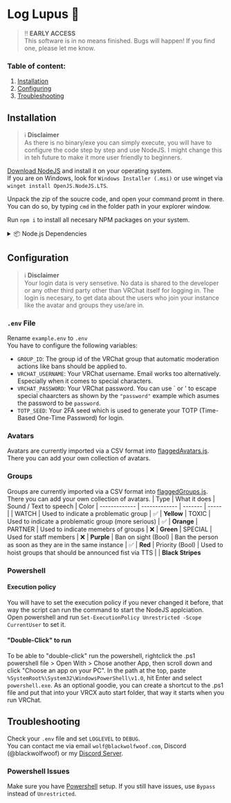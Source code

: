# Log Lupus 🐺
> ‼️ **EARLY ACCESS**  
> This software is in no means finished. Bugs will happen! If you find one, please let me know.<br>

### Table of content:
1. [Installation](#installation)
2. [Configuring](#configuration)
3. [Troubleshooting](#troubleshooting)


## Installation
> ℹ️ **Disclaimer**  
> As there is no binary/exe you can simply execute, you will have to configure the code step by step and use NodeJS. I might change this in teh future to make it more user friendly to beginners.<br>

[Download NodeJS](https://nodejs.org/en/download) and install it on your operating system.<br>
If you are on Windows, look for `Windows Installer (.msi)` or use winget via `winget install OpenJS.NodeJS.LTS`.<br>

Unpack the zip of the soucre code, and open your command promt in there. You can do so, by typing `cmd` in the folder path in your explorer window.

Run `npm i` to install all necesary NPM packages on your system.
<details>
<summary>📦 Node.js Dependencies</summary>

| Package Name        | Description                                                                 |
|---------------------|-----------------------------------------------------------------------------|
| @logdna/tail-file   | Monitors VRChat logfile|
| better-sqlite3      | Database (currently not in use) |
| dotenv              | Loads environment variables from a `.env` file into `process.env`. |
| express             | Minimal and flexible Node.js web application framework. |
| js-string-cleaner   | Utility to clean and normalize strings for usernames. |
| node-cache          | In-memory caching module for Node.js. |
| otplib              | One-time password (OTP) library for 2FA using TOTP and HOTP. |
| quick.db            | A simple SQLite-based key-value store wrapper for beginners. |
| remove-accents      | Removes diacritical marks from strings (e.g., accents). |
| say                 | Text-to-speech module for speaking text aloud. |
| sound-play          | Lightweight audio playback module for playing sounds in Node.js. |
| ws                  | A fast, simple, and efficient WebSocket library for Node.js. |

</details>

## Configuration
> ℹ️ **Disclaimer**  
> Your login data is very sensetive. No data is shared to the developer or any other third party other than VRChat itself for logging in.
The login is necesary, to get data about the users who join your instance like the avatar and groups they use/are in.<br>
### `.env` File
  Rename `example.env` to `.env`<br>
  You have to configure the following variables:
  - `GROUP_ID`: The group id of the VRChat group that automatic moderation actions like bans should be applied to.
  - `VRCHAT_USERNAME`: Your VRChat username. Email works too alternatively. Especially when it comes to special characters.
  - `VRCHAT_PASSWORD`: Your VRChat password. You can use \` or \' to escape special chaarcters as shown by the `"password"` example which asumes the password to be `password`.
  - `TOTP_SEED`: Your 2FA seed which is used to generate your TOTP (Time-Based One-Time Password) for login.
### Avatars
  Avatars are currently imported via a CSV format into [flaggedAvatars.js](./scripts/flaggedAvatars.js). There you can add your own collection of avatars.
### Groups
  Groups are currently imported via a CSV format into [flaggedGroups.js](./scripts/flaggedGroups.js). There you can add your own collection of avatars.
  | Type | What it does | Sound / Text to speech | Color
| ------------- | ------------- | ------- | ----- |
| WATCH | Used to indicate a problematic group | ✅ | **Yellow**
| TOXIC | Used to indicate a problematic group (more serious) | ✅ | **Orange**
| PARTNER | Used to indicate memebrs of groups | ❌ | **Green**
| SPECIAL | Used for staff members | ❌ | **Purple**
| Ban on sight (Bool) | Ban the person as soon as they are in the same instance | ✅ | **Red**
| Priority (Bool) | Used to hoist groups that should be announced fist via TTS | | **Black Stripes**
### Powershell
#### Execution policy
You will have to set the execution policy if you never changed it before, that way the script can run the command to start the NodeJS applciation.  
Open powershell and run `Set-ExecutionPolicy Unrestricted -Scope CurrentUser` to set it.  

#### "Double-Click" to run
To be able to "double-click" run the powershell, rightclick the .ps1 powershell file > Open With > Chose another App, then scroll down and click "Choose an app on your PC". In the path at the top, paste `%SystemRoot%\System32\WindowsPowerShell\v1.0`, hit Enter and select `powershell.exe`.
As an optional goodie, you can create a shortcut to the .ps1 file and put that into your VRCX auto start folder, that way it starts when you run VRChat.

## Troubleshooting
Check your `.env` file and set `LOGLEVEL` to `DEBUG`.<br>
You can contact me via email `wolf@blackwolfwoof.com`, Discord (@blackwolfwoof) or my [Discord Server](https://discord.gg/8EZMyyw).

### Powershell Issues
Make sure you have [Powershell](#powershell) setup. If you still have issues, use `Bypass` instead of `Unrestricted`.
